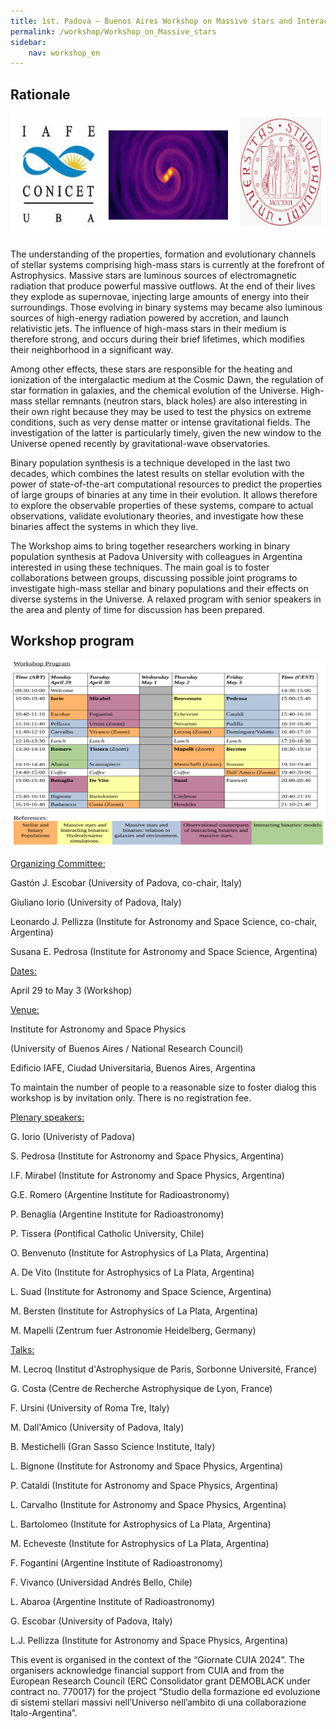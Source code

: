 ```yaml
---
title: 1st. Padova – Buenos Aires Workshop on Massive stars and Interacting Binaries
permalink: /workshop/Workshop_on_Massive_stars
sidebar:
    nav: workshop_en
---
```


## Rationale
<p align="center">
<img src="/assets/images/schoolSEVN.jpg"  width="600" height="200">
</p>



The understanding of the properties, formation and evolutionary channels of stellar systems comprising high-mass stars is currently at the forefront of Astrophysics. Massive stars are luminous sources of electromagnetic radiation that produce powerful massive outflows. At the end of their lives they explode as supernovae, injecting large amounts of energy into their surroundings. Those evolving in binary systems may became also luminous sources of high-energy radiation powered by accretion, and launch relativistic jets. The influence of high-mass stars in their medium is therefore strong, and occurs during their brief lifetimes, which modifies their neighborhood in a significant way.


Among other effects, these stars are responsible for the heating and ionization of the intergalactic medium at the Cosmic Dawn, the regulation of star formation in galaxies, and the chemical evolution of the Universe. High-mass stellar remnants (neutron stars, black holes) are also interesting in their own right because they may be used to test the physics on extreme conditions, such as very dense matter or intense gravitational fields. The investigation of the latter is particularly timely, given the new window to the Universe opened recently by gravitational-wave observatories.


Binary population synthesis is a technique developed in the last two decades, which combines the latest results on stellar evolution with the power of state-of-the-art computational resources to predict the properties of large groups of binaries at any time in their evolution. It allows therefore to explore the observable properties of these systems, compare to actual observations, validate evolutionary theories, and investigate how these binaries affect the systems in which they live.


The Workshop aims to bring together researchers working in binary population synthesis at Padova University with colleagues in Argentina interested in using these techniques. The main goal is to foster collaborations between groups, discussing possible joint programs to investigate high-mass stellar and binary populations and their effects on diverse systems in the Universe. A relaxed program with senior speakers in the area and plenty of time for discussion has been prepared.

## Workshop program

<p align="center">
<img src="/assets/images/Program.jpg"  width="800" height="300">
</p>



<ins>Organizing Committee:</ins>


Gastón J. Escobar (University of Padova, co-chair, Italy)

Giuliano Iorio (University of Padova, Italy)

Leonardo J. Pellizza (Institute for Astronomy and Space Science, co-chair, Argentina)

Susana E. Pedrosa (Institute for Astronomy and Space Science, Argentina)


<ins>Dates:</ins>


April 29 to May 3 (Workshop)


<ins>Venue:</ins>


Institute for Astronomy and Space Physics

(University of Buenos Aires / National Research Council)

Edificio IAFE, Ciudad Universitaria, Buenos Aires, Argentina

To maintain the number of people to a reasonable size to foster dialog this workshop is by invitation only. There is no registration fee.

<ins>Plenary speakers:</ins>


G. Iorio (Univeristy of Padova)

S. Pedrosa (Institute for Astronomy and Space Physics, Argentina)

I.F. Mirabel (Institute for Astronomy and Space Physics, Argentina)

G.E. Romero (Argentine Institute for Radioastronomy)

P. Benaglia (Argentine Institute for Radioastronomy)

P. Tissera (Pontifical Catholic University, Chile)

O. Benvenuto (Institute for Astrophysics of La Plata, Argentina)

A. De Vito (Institute for Astrophysics of La Plata, Argentina)

L. Suad (Institute for Astronomy and Space Science, Argentina)

M. Bersten (Institute for Astrophysics of La Plata, Argentina)

M. Mapelli (Zentrum fuer Astronomie Heidelberg, Germany)

<ins>Talks:</ins>

M. Lecroq (Institut d'Astrophysique de Paris, Sorbonne Université, France)

G. Costa (Centre de Recherche Astrophysique de Lyon, France)

F. Ursini (University of Roma Tre, Italy)

M. Dall'Amico (University of Padova, Italy)

B. Mestichelli (Gran Sasso Science Institute, Italy)

L. Bignone (Institute for Astronomy and Space Physics, Argentina)

P. Cataldi (Institute for Astronomy and Space Physics, Argentina)

L. Carvalho (Institute for Astronomy and Space Physics, Argentina)

L. Bartolomeo (Institute for Astrophysics of La Plata, Argentina)

M. Echeveste (Institute for Astrophysics of La Plata, Argentina)

F. Fogantini (Argentine Institute of Radioastronomy)

F. Vivanco (Universidad Andrés Bello, Chile)

L. Abaroa (Argentine Institute of Radioastronomy)

G. Escobar (University of Padova, Italy)

L.J. Pellizza (Institute for Astronomy and Space Physics, Argentina)

This event is organised in the context of the “Giornate CUIA 2024”. The organisers acknowledge financial support  from CUIA and from the European Research Council (ERC Consolidator grant DEMOBLACK under contract no. 770017)   for the project “Studio della formazione ed evoluzione di sistemi stellari massivi nell’Universo nell’ambito di una collaborazione Italo-Argentina”.
